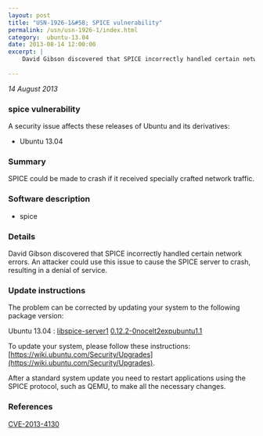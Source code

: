 ```yaml
---
layout: post
title: "USN-1926-1&#58; SPICE vulnerability"
permalink: /usn/usn-1926-1/index.html
category:  ubuntu-13.04
date: 2013-08-14 12:00:00
excerpt: |
    David Gibson discovered that SPICE incorrectly handled certain network errors. An attacker could use this issue to cause the SPICE server to crash, resulting in a denial of service. 
    
--- 
```

 
 

*14 August 2013*

### spice vulnerability

A security issue affects these releases of Ubuntu and its derivatives:

* Ubuntu 13.04

### Summary

SPICE could be made to crash if it received specially crafted network traffic.

### Software description

* spice 

### Details

David Gibson discovered that SPICE incorrectly handled certain network errors. An attacker could use this issue to cause the SPICE server to crash, resulting in a denial of service. 

### Update instructions

The problem can be corrected by updating your system to the following package version:

Ubuntu 13.04
 : [libspice-server1](https://launchpad.net/ubuntu/+source/spice) <span> [0.12.2-0nocelt2expubuntu1.1](https://launchpad.net/ubuntu/+source/spice/0.12.2-0nocelt2expubuntu1.1) </span> 

To update your system, please follow these instructions: [https://wiki.ubuntu.com/Security/Upgrades](https://wiki.ubuntu.com/Security/Upgrades).

After a standard system update you need to restart applications using the SPICE protocol, such as QEMU, to make all the necessary changes. 

### References

 
 [CVE-2013-4130](http://people.ubuntu.com/~ubuntu-security/cve/CVE-2013-4130)
 

